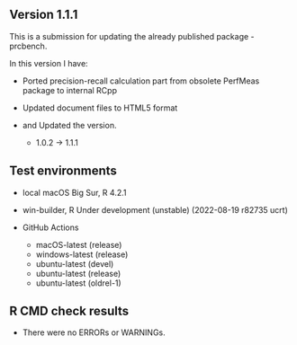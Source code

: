 ## Version 1.1.1
This is a submission for updating the already published package - prcbench.

In this version I have:

* Ported precision-recall calculation part from obsolete PerfMeas package to internal RCpp

* Updated document files to HTML5 format

* and Updated the version.
    * 1.0.2 -> 1.1.1
    
## Test environments

-   local macOS Big Sur, R 4.2.1

-   win-builder, R Under development (unstable) (2022-08-19 r82735 ucrt)

-   GitHub Actions

    -   macOS-latest (release)
    -   windows-latest (release)
    -   ubuntu-latest (devel)
    -   ubuntu-latest (release)
    -   ubuntu-latest (oldrel-1)

## R CMD check results
* There were no ERRORs or WARNINGs.
